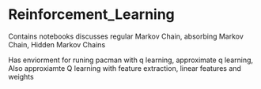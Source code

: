 # Reinforcement_Learning
Contains notebooks discusses regular Markov Chain, absorbing Markov Chain, Hidden Markov Chains

Has enviorment for runing pacman with q learning, approximate q learning, Also approxiamte Q learning with feature extraction, linear features and weights

